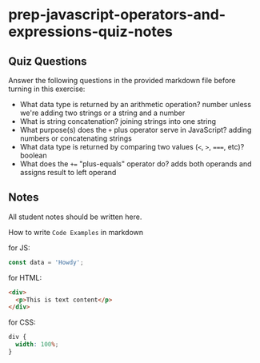 # prep-javascript-operators-and-expressions-quiz-notes

## Quiz Questions

Answer the following questions in the provided markdown file before turning in this exercise:

- What data type is returned by an arithmetic operation?
  number unless we're adding two strings or a string and a number
- What is string concatenation?
  joining strings into one string
- What purpose(s) does the `+` plus operator serve in JavaScript?
  adding numbers or concatenating strings
- What data type is returned by comparing two values (`<`, `>`, `===`, etc)?
  boolean
- What does the `+=` "plus-equals" operator do?
  adds both operands and assigns result to left operand

## Notes

All student notes should be written here.

How to write `Code Examples` in markdown

for JS:

```javascript
const data = 'Howdy';
```

for HTML:

```html
<div>
  <p>This is text content</p>
</div>
```

for CSS:

```css
div {
  width: 100%;
}
```
